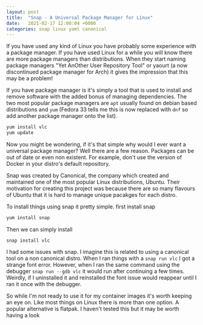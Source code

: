 ```yaml
---
layout: post
title:  "Snap - A Universal Package Manager for Linux"
date:   2021-02-17 12:00:04 +0000
categories: snap linux yaml canonical
---
```


If you have used any kind of Linux you have probably some experience with a package manager. If you have used Linux for a while you will know there are more package managers than distributions. When they start naming package managers "Yet AnOther User Repository Tool" or yaourt (a now discontinued package manager for Arch) it gives the impression that this may be a problem!

If you have package manager is it's simply a tool that is used to install and remove software with the added bonus of managing dependencies. The two most popular package managers are `apt` usually found on debian based distributions and `yum` (Fedora 33 tells me this is now replaced with `dnf` so add another package manager onto the list).

``` sh
yum install vlc
yum update
```

Now you might be wondering, if it's that simple why would I ever want a universal package manager? Well there are a few reason. Packages can be out of date or even non existent. For example, don't use the version of Docker in your distro's default repository. 

Snap was created by Canonical, the company which created and maintained one of the most popular Linux distributions, Ubuntu. Their motivation for creating this project was because there are so many flavours of Ubuntu that it is hard to manage unique pacakges for each distro.

To install things using snap it pretty simple. first install snap

``` sh
yum install snap
```

Then we can simply install 

```
snap install vlc
```

I had some issues with snap. I imagine this is related to using a canonical tool on a non canonical distro. When I ran things with a `snap run vlc` I got a strange font error. However, when I ran the same command using the debugger `snap run --gdb vlc` it would run after continuing a few times. Weirdly, if I uninstalled it and reinstalled the font issue would reappear until I ran it once with the debugger.

So while I'm not ready to use it for my container images it's worth keeping an eye on. Like most things on Linux there is more than one option. A popular alternative is flatpak. I haven't tested this but it may be worth having a look